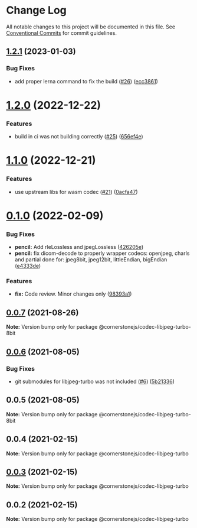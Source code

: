 # Change Log

All notable changes to this project will be documented in this file.
See [Conventional Commits](https://conventionalcommits.org) for commit guidelines.

## [1.2.1](https://github.com/cornerstonejs/codecs/compare/@cornerstonejs/codec-libjpeg-turbo-8bit@1.2.0...@cornerstonejs/codec-libjpeg-turbo-8bit@1.2.1) (2023-01-03)


### Bug Fixes

* add proper lerna command to fix the build ([#26](https://github.com/cornerstonejs/codecs/issues/26)) ([ecc3861](https://github.com/cornerstonejs/codecs/commit/ecc3861a22676221a3a94c1245000b1b6967223f))





# [1.2.0](https://github.com/cornerstonejs/codecs/compare/@cornerstonejs/codec-libjpeg-turbo-8bit@1.1.0...@cornerstonejs/codec-libjpeg-turbo-8bit@1.2.0) (2022-12-22)


### Features

* build in ci was not building correctly ([#25](https://github.com/cornerstonejs/codecs/issues/25)) ([656ef4e](https://github.com/cornerstonejs/codecs/commit/656ef4e296889cae915a1134bbb33d47c2e9313a))





# [1.1.0](https://github.com/cornerstonejs/codecs/compare/@cornerstonejs/codec-libjpeg-turbo-8bit@0.1.0...@cornerstonejs/codec-libjpeg-turbo-8bit@1.1.0) (2022-12-21)


### Features

* use upstream libs for wasm codec  ([#21](https://github.com/cornerstonejs/codecs/issues/21)) ([0acfa47](https://github.com/cornerstonejs/codecs/commit/0acfa47a8832bfd074c6735d1fd5757f580b6b02))





# [0.1.0](https://github.com/cornerstonejs/codecs/compare/@cornerstonejs/codec-libjpeg-turbo-8bit@0.0.7...@cornerstonejs/codec-libjpeg-turbo-8bit@0.1.0) (2022-02-09)


### Bug Fixes

* **pencil:** Add rleLossless and jpegLossless ([426205e](https://github.com/cornerstonejs/codecs/commit/426205e7b4eaf41b5e2b4c5ed746b19f773cc6b5))
* **pencil:** fix dicom-decode to properly wrapper codecs: openjpeg, charls and partial done for: jpeg8bit, jpeg12bit, littleEndian, bigEndian ([e4333de](https://github.com/cornerstonejs/codecs/commit/e4333ded24ed984a7541e2a00209425cd9e1bc93))


### Features

* **fix:** Code review. Minor changes only ([98393a1](https://github.com/cornerstonejs/codecs/commit/98393a1e505d652df25b868564ff28111c2bae6a))





## [0.0.7](https://github.com/cornerstonejs/codecs/compare/@cornerstonejs/codec-libjpeg-turbo-8bit@0.0.6...@cornerstonejs/codec-libjpeg-turbo-8bit@0.0.7) (2021-08-26)

**Note:** Version bump only for package @cornerstonejs/codec-libjpeg-turbo-8bit





## [0.0.6](https://github.com/cornerstonejs/codecs/compare/@cornerstonejs/codec-libjpeg-turbo-8bit@0.0.5...@cornerstonejs/codec-libjpeg-turbo-8bit@0.0.6) (2021-08-05)


### Bug Fixes

* git submodules for libjpeg-turbo was not included ([#6](https://github.com/cornerstonejs/codecs/issues/6)) ([5b21336](https://github.com/cornerstonejs/codecs/commit/5b2133619d63c79ed262f4c7ecd037d3a4898011))





## 0.0.5 (2021-08-05)

**Note:** Version bump only for package @cornerstonejs/codec-libjpeg-turbo-8bit





## 0.0.4 (2021-02-15)

**Note:** Version bump only for package @cornerstonejs/codec-libjpeg-turbo





## [0.0.3](https://github.com/PrecisionMetrics/codecs/compare/@cornerstonejs/codec-libjpeg-turbo@0.0.2...@cornerstonejs/codec-libjpeg-turbo@0.0.3) (2021-02-15)

**Note:** Version bump only for package @cornerstonejs/codec-libjpeg-turbo





## 0.0.2 (2021-02-15)

**Note:** Version bump only for package @cornerstonejs/codec-libjpeg-turbo
